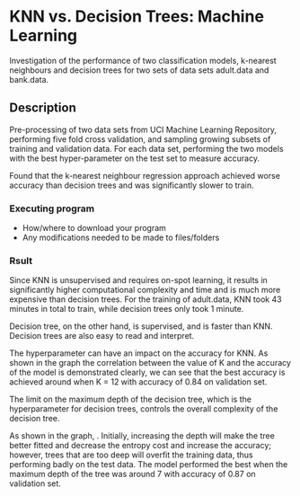 
# KNN vs. Decision Trees: Machine Learning

Investigation of the performance of two classification models, k-nearest neighbours and decision trees for two sets of data sets adult.data and bank.data.

## Description

Pre-processing of two data sets from UCI Machine Learning Repository, performing five fold cross validation, and sampling growing subsets of training and validation data. For each data set, performing the two models with the best hyper-parameter on the test set to measure accuracy.

Found that the k-nearest neighbour regression approach achieved worse accuracy than decision trees and was significantly slower to train.

### Executing program

* How/where to download your program
* Any modifications needed to be made to files/folders

### Rsult

Since KNN is unsupervised and requires on-spot learning, it results in significantly higher computational complexity and time and is much more expensive than decision trees. For the training of adult.data, KNN took 43 minutes in total to train, while decision trees only took 1 minute.

Decision tree, on the other hand, is supervised, and is faster than KNN. Decision trees are also easy to read and interpret.

The hyperparameter can have an impact on the accuracy for KNN. As shown in the graph the correlation between the value of K and the accuracy of the model is demonstrated clearly, we can see that the best accuracy is achieved around when K = 12 with accuracy of 0.84 on validation set.

The limit on the maximum depth of the decision tree, which is the hyperparameter for decision trees, controls the overall complexity of the decision tree.

As shown in the graph, . Initially, increasing the depth will make the tree better fitted and decrease the entropy cost and increase the accuracy; however, trees that are too deep will overfit the training data, thus performing badly on the test data. The model performed the best when the maximum depth of the tree was around 7 with accuracy of 0.87 on validation set.
```

